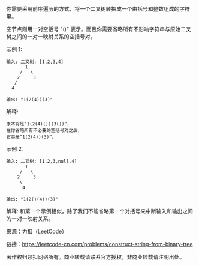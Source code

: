 你需要采用前序遍历的方式，将一个二叉树转换成一个由括号和整数组成的字符串。

空节点则用一对空括号 "()" 表示。而且你需要省略所有不影响字符串与原始二叉树之间的一对一映射关系的空括号对。

示例 1:
```
输入: 二叉树: [1,2,3,4]
       1
     /   \
    2     3
   /    
  4     

输出: "1(2(4))(3)"
```

解释: 
```
原本将是“1(2(4)())(3())”，
在你省略所有不必要的空括号对之后，
它将是“1(2(4))(3)”。
```

示例 2:
```
输入: 二叉树: [1,2,3,null,4]
       1
     /   \
    2     3
     \  
      4 

输出: "1(2()(4))(3)"
```

解释: 和第一个示例相似，除了我们不能省略第一个对括号来中断输入和输出之间的一对一映射关系。

来源：力扣（LeetCode）

链接：https://leetcode-cn.com/problems/construct-string-from-binary-tree

著作权归领扣网络所有。商业转载请联系官方授权，非商业转载请注明出处。
